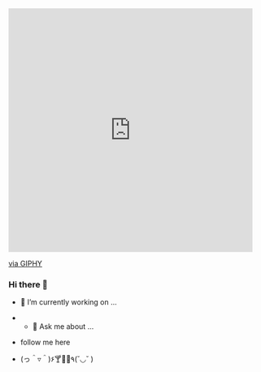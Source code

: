 <iframe src="https://giphy.com/embed/3o7buijTqhjxjbEqjK" width="480" height="480" frameBorder="0" class="giphy-embed" allowFullScreen></iframe><p><a href="https://giphy.com/gifs/bbc-80s-3o7buijTqhjxjbEqjK">via GIPHY</a></p>


### Hi there 👋

- 🔭 I’m currently working on ...
- - 💬 Ask me about ...
- follow me here 

- (っ＾▿＾)۶🍸🌟🍺٩(˘◡˘ )


<!--
**williamfilgueira/williamfilgueira** is a ✨ _special_ ✨ repository because its `README.md` (this file) appears on your GitHub profile.

Here are some ideas to get you started:


- 🌱 I’m currently learning ...
- 👯 I’m looking to collaborate on ...


- 📫 How to reach me: ...
- 😄 Pronouns: ...
- ⚡ Fun fact: ...
-->
